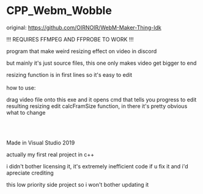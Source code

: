 # CPP_Webm_Wobble
original: https://github.com/OIRNOIR/WebM-Maker-Thing-Idk

!!! REQUIRES FFMPEG AND FFPROBE TO WORK !!!

program that make weird resizing effect on video in discord

but mainly it's just source files, this one only makes video get bigger to end

resizing function is in first lines so it's easy to edit
 <br/><br/>
 how to use:
 
drag video file onto this exe and it opens cmd that tells you progress
to edit resulting resizing edit calcFramSize function, in there it's pretty obvious what to change
 
 <br/><br/>
 
Made in Visual Studio 2019 

actually my first real project in c++

i didn't bother licensing it, it's extremely inefficient code
if u fix it and i'd apreciate crediting

this low priority side project so i won't bother updating it
